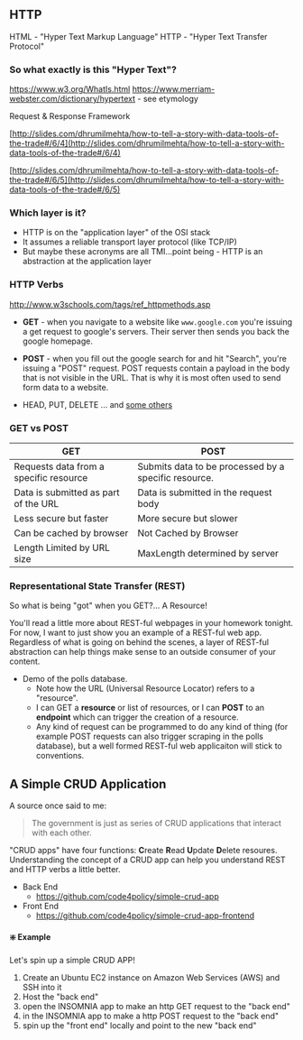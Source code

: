 ## HTTP

HTML - "Hyper Text Markup Language"
HTTP - "Hyper Text Transfer Protocol"

### So what exactly is this "Hyper Text"?
https://www.w3.org/WhatIs.html
https://www.merriam-webster.com/dictionary/hypertext - see etymology

Request & Response Framework

[http://slides.com/dhrumilmehta/how-to-tell-a-story-with-data-tools-of-the-trade#/6/4](http://slides.com/dhrumilmehta/how-to-tell-a-story-with-data-tools-of-the-trade#/6/4)

[http://slides.com/dhrumilmehta/how-to-tell-a-story-with-data-tools-of-the-trade#/6/5](http://slides.com/dhrumilmehta/how-to-tell-a-story-with-data-tools-of-the-trade#/6/5)

### Which layer is it?

* HTTP is on the "application layer" of the OSI stack
* It assumes a reliable transport layer protocol (like TCP/IP)
* But maybe these acronyms are all TMI...point being - HTTP is an abstraction at the application layer

### HTTP Verbs

http://www.w3schools.com/tags/ref_httpmethods.asp

* **GET** - when you navigate to a website like `www.google.com` you're issuing a get request to google's servers. Their server then sends you back the google homepage.

* **POST** - when you fill out the google search for and hit "Search", you're issuing a "POST" request. POST requests contain a payload in the body that is not visible in the URL. That is why it is most often used to send form data to a website.

* HEAD, PUT, DELETE ... and [some others](https://developer.mozilla.org/en-US/docs/Web/HTTP/Methods)

### GET vs POST

GET | POST
----|-----
Requests data from a specific resource	| Submits data to be processed by a specific resource.
Data is submitted as part of the URL |	Data is submitted in the request body
Less secure but faster | More secure but slower
Can be cached by browser | Not Cached by Browser
Length Limited by URL size | MaxLength determined by server

### Representational State Transfer (REST)

So what is being "got" when you GET?... A Resource!

You'll read a little more about REST-ful webpages in your homework tonight. For now, I want to just show you an example of a REST-ful web app. Regardless of what is going on behind the scenes, a layer of REST-ful abstraction can help things make sense to an outside consumer of your content.

* Demo of the polls database.
	* Note how the URL (Universal Resource Locator) refers to a "resource".
	* I can GET a **resource** or list of resources, or I can **POST** to an **endpoint** which can trigger the creation of a resource.
	* Any kind of request can be programmed to do any kind of thing (for example POST requests can also trigger scraping in the polls database), but a well formed REST-ful web applicaiton will stick to conventions.

## A Simple CRUD Application

A source once said to me:
> The government is just as series of CRUD applications that interact with each other.

"CRUD apps" have four functions: **C**reate **R**ead **U**pdate **D**elete resoures. Understanding the concept of a CRUD app can help you understand REST and HTTP verbs a little better.

* Back End 
	* https://github.com/code4policy/simple-crud-app
* Front End
	* https://github.com/code4policy/simple-crud-app-frontend

#### ❇️ Example

Let's spin up a simple CRUD APP!

1. Create an Ubuntu EC2 instance on Amazon Web Services (AWS) and SSH into it
2. Host the "back end" 
3. open the INSOMNIA app to make an http GET request to the "back end"
4. in the INSOMNIA app to make a http POST request to the "back end"
4. spin up the "front end" locally and point to the new "back end"

